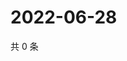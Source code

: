 # 2022-06-28

共 0 条

<!-- BEGIN WEIBO -->
<!-- 最后更新时间 Tue Jun 28 2022 01:21:17 GMT+0800 (China Standard Time) -->

<!-- END WEIBO -->
